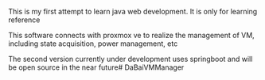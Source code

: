 This is my first attempt to learn java web development. It is only for learning reference


This software connects with proxmox ve to realize the management of VM, including state acquisition, power management, etc

The second version currently under development uses springboot and will be open source in the near future# DaBaiVMManager
